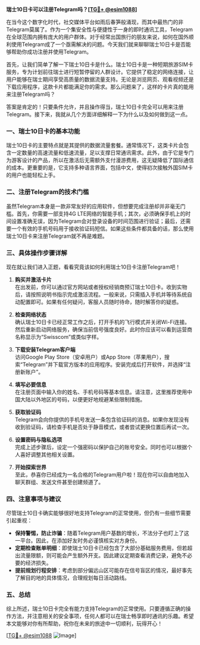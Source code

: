 **瑞士10日卡可以注册Telegram吗？[[TG💪+ @esim1088](https://t.me/s/esim1088)]**

在当今这个数字化时代，社交媒体平台如雨后春笋般涌现，而其中最热门的非Telegram莫属了。作为一个集安全性与便捷性于一身的即时通讯工具，Telegram在全球范围内拥有庞大的用户群体。对于经常出国旅行的朋友来说，如何在国外顺利使用Telegram成了一个亟需解决的问题。今天我们就来聊聊瑞士10日卡是否能够帮助你成功注册并使用Telegram。

首先，让我们简单了解一下瑞士10日卡是什么。瑞士10日卡是一种短期旅游SIM卡服务，专为计划前往瑞士进行短暂停留的人群设计。它提供了稳定的网络连接，让用户能够在瑞士期间享受高质量的数据流量支持。无论是浏览网页、观看视频还是下载应用程序，这款卡片都能满足你的需求。那么问题来了，这样的卡片真的能用来注册Telegram吗？

答案是肯定的！只要条件允许，并且操作得当，瑞士10日卡完全可以用来注册Telegram。接下来，我就从几个方面详细解释一下为什么以及如何做到这一点。

### **一、瑞士10日卡的基本功能**

瑞士10日卡的主要特点就是其提供的数据流量套餐。通常情况下，这类卡片会包含一定数量的高速流量和低速流量，足以支撑日常通讯需求。此外，由于它是专门为游客设计的产品，所以在激活后无需额外支付漫游费用，这无疑降低了国际通信的成本。更重要的是，它支持多种语言界面，包括中文，使得初次接触外国SIM卡的用户也能轻松上手。

### **二、注册Telegram的技术门槛**

虽然Telegram本身是一款非常友好的应用软件，但想要完成注册却并非毫无门槛。首先，你需要一部支持4G LTE网络的智能手机；其次，必须确保手机上的时间设置准确无误，因为Telegram会对登录设备的时间范围进行验证；最后，还需要一个有效的手机号码用于接收验证码短信。如果这些条件都具备的话，那么使用瑞士10日卡来注册Telegram就不再是难题。

### **三、具体操作步骤详解**

现在就让我们进入正题，看看究竟该如何利用瑞士10日卡注册Telegram吧！

1. **购买并激活卡片**  
   在出发前，你可以通过官方网站或者授权经销商预订瑞士10日卡。收到实物后，请按照说明书指示完成激活流程。一般来说，只需插入手机并等待系统自动配置即可。如果有任何疑问，客服人员随时待命，随时解答你的疑惑。

2. **检查网络状态**  
   确认瑞士10日卡已经正常工作之后，打开手机的飞行模式并关闭Wi-Fi连接。然后重新启动网络服务，确保当前信号强度良好。此时你应该可以看到运营商名称显示为“Swisscom”或类似字样。

3. **下载安装Telegram客户端**  
   访问Google Play Store（安卓用户）或App Store（苹果用户），搜索“Telegram”并下载官方版本的应用程序。安装完成后打开软件，并选择“注册新账户”。

4. **填写必要信息**  
   在注册页面中输入你的姓名、手机号码等基本信息。请注意，这里推荐使用中国大陆以外地区的号码，以便更好地规避某些限制措施。

5. **获取验证码**  
   Telegram会向你提供的手机号发送一条包含验证码的消息。如果你发现没有收到验证码，请检查手机是否处于静音模式，或者尝试更换位置后再试一次。

6. **设置密码与隐私选项**  
   完成上述步骤后，设定一个强密码以保护自己的账号安全。同时也可以根据个人喜好调整其他相关设置。

7. **开始探索世界**  
   至此，恭喜你已经成为一名合格的Telegram用户啦！现在你可以自由地加入聊天群组、发送文件甚至创建频道了。

### **四、注意事项与建议**

尽管瑞士10日卡确实能够很好地支持Telegram的正常使用，但仍有一些细节需要引起重视：

- **保持警惕，防止诈骗**：随着Telegram用户基数的增长，不法分子也盯上了这一平台。因此，在添加好友时务必谨慎核实对方身份。
- **定期检查账单明细**：即使瑞士10日卡已经包含了大部分基础服务费用，但若超出流量限额，则可能会产生额外开支。因此建议定期查看消费记录，避免不必要的经济损失。
- **提前规划行程安排**：考虑到部分偏远山区可能存在信号盲区的情况，最好事先了解目的地的具体情况，合理规划每日活动路线。

### **五、总结**

综上所述，瑞士10日卡完全有能力支持Telegram的正常使用。只要遵循正确的操作方法，并注意相关的安全事项，任何人都可以在瑞士畅享即时通讯的乐趣。希望本文能够对你有所帮助，祝你在未来的旅途中一切顺利，玩得开心！

[[TG💪+ @esim1088](https://t.me/s/esim1088) ![Image](https://i.postimg.cc/4NQfJmqS/Snipaste-2025-05-13-00-14-12.png)]